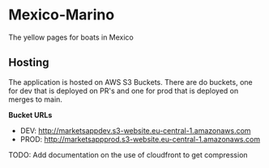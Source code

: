 # Mexico-Marino
The yellow pages for boats in Mexico

## Hosting
The application is hosted on AWS S3 Buckets. 
There are do buckets, one for dev that is deployed on PR's and one for prod that is deployed on merges to main.

**Bucket URLs**
- DEV: http://marketsappdev.s3-website.eu-central-1.amazonaws.com
- PROD: http://marketsappprod.s3-website.eu-central-1.amazonaws.com

TODO: Add documentation on the use of cloudfront to get compression
